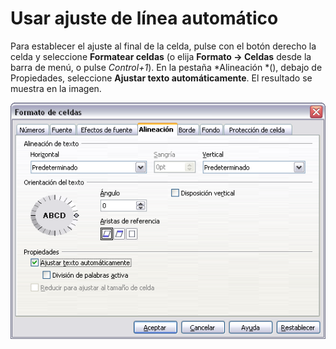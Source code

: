
# Usar ajuste de línea automático

Para establecer el ajuste al final de la celda, pulse con el botón derecho la celda y seleccione **Formatear celdas** (o elija **Formato ****→**** Celdas** desde la barra de menú, o pulse *Control+1*). En la pestaña *Alineación *(), debajo de Propiedades, seleccione **Ajustar texto automáticamente**. El resultado se muestra en la imagen.

![](img/Formatoceldas.png)
